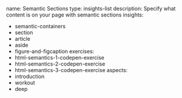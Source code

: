 name: Semantic Sections
type: insights-list
description: Specify what content is on your page with semantic sections
insights:
  - semantic-containers
  - section
  - article
  - aside
  - figure-and-figcaption
exercises:
  - html-semantics-1-codepen-exercise
  - html-semantics-2-codepen-exercise
  - html-semantics-3-codepen-exercise
aspects:
  - introduction
  - workout
  - deep
 
